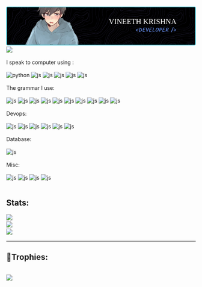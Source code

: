 ![Header](github-header-image.png)
[![](https://visitcount.itsvg.in/api?id=vineeth-krishna-1234&icon=9&color=12)](https://visitcount.itsvg.in)

<p align="left">
I speak to computer using :<br></br>
<img src="https://devicon-website.vercel.app/api/python/original.svg" alt="python" width="50" height="50" />
<img src="https://devicon-website.vercel.app/api/javascript/original.svg" alt="js" width="50" height="50" />
<img src="https://devicon-website.vercel.app/api/typescript/original.svg" alt="js" width="50" height="50" />
<img src="https://devicon-website.vercel.app/api/html5/original.svg" alt="js" width="50" height="50" />
<img src="https://devicon-website.vercel.app/api/css3/original.svg" alt="js" width="50" height="50" />
<img src="https://cdn.jsdelivr.net/gh/devicons/devicon@latest/icons/bash/bash-plain.svg" alt="js" width="50" height="50"/> 
<br></br>
The grammar  I use:<br></br>
<img src="https://cdn.jsdelivr.net/gh/devicons/devicon@latest/icons/fastapi/fastapi-original-wordmark.svg" alt="js" width="50" height="50" />          
<img src="https://devicon-website.vercel.app/api/django/plain-wordmark.svg" alt="js" width="50" height="50" />
<img src="https://cdn.jsdelivr.net/gh/devicons/devicon@latest/icons/djangorest/djangorest-plain.svg" alt="js" width="50" height="50" />
<img src="https://devicon-website.vercel.app/api/react/original.svg" alt="js" width="50" height="50" />
<img src="https://devicon-website.vercel.app/api/nextjs/original.svg" alt="js" width="50" height="50" />
<img src="https://devicon-website.vercel.app/api/express/original.svg" alt="js" width="50" height="50" />
<img src="https://devicon-website.vercel.app/api/redux/original.svg" alt="js" width="50" height="50" />
<img src="https://devicon-website.vercel.app/api/materialui/original.svg" alt="js" width="50" height="50" />
<img src="https://devicon-website.vercel.app/api/tailwindcss/original-wordmark.svg" alt="js" width="50" height="50" />
<img src="https://devicon-website.vercel.app/api/bootstrap/original.svg" alt="js" width="50" height="50" />
<br></br>
Devops:<br></br>
<img src="https://devicon-website.vercel.app/api/docker/original.svg" alt="js" width="50" height="50" />
<img src="https://cdn.jsdelivr.net/gh/devicons/devicon@latest/icons/jenkins/jenkins-original.svg" alt="js" width="50" height="50"/>
<img src="https://cdn.jsdelivr.net/gh/devicons/devicon@latest/icons/amazonwebservices/amazonwebservices-original-wordmark.svg" alt="js" width="50" height="50"/>
<img src="https://devicon-website.vercel.app/api/git/original.svg" alt="js" width="50" height="50" />
<img src="https://devicon-website.vercel.app/api/github/original.svg" alt="js" width="50" height="50" />
<img src="https://cdn.jsdelivr.net/gh/devicons/devicon@latest/icons/grafana/grafana-original.svg" alt="js" width="50" height="50" />          
<br></br>
Database:<br></br>
<img src="https://devicon-website.vercel.app/api/mongodb/original.svg" alt="js" width="50" height="50" />
<br></br>
Misc:<br></br>
<img src="https://cdn.jsdelivr.net/gh/devicons/devicon@latest/icons/rabbitmq/rabbitmq-original.svg" alt="js" width="50" height="50"  />          
<img src="https://devicon-website.vercel.app/api/firebase/plain.svg" alt="js" width="50" height="50" />
<img src="https://cdn.jsdelivr.net/gh/devicons/devicon@latest/icons/vitejs/vitejs-original.svg" alt="js" width="50" height="50" />          
<img src="https://devicon-website.vercel.app/api/linux/original.svg" alt="js" width="50" height="50" />
<br></br>
 </p>
 
Stats:
-----------------------------------------------
![](https://github-readme-stats.vercel.app/api?username=vineeth-krishna-1234&theme=tokyonight&hide_border=false&include_all_commits=true&count_private=true)<br/>
![](https://github-readme-streak-stats.herokuapp.com/?user=vineeth-krishna-1234&theme=tokyonight&hide_border=false)<br/>
![](https://github-readme-stats.vercel.app/api/top-langs/?username=vineeth-krishna-1234&theme=tokyonight&hide_border=false&include_all_commits=true&count_private=true&layout=compact)

---


## 👑Trophies:

## ![](https://github-profile-trophy.vercel.app/?username=vineeth-krishna-1234&theme=apprentice&no-frame=true&no-bg=true&margin-w=4)

